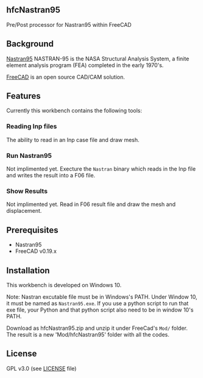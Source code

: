 ## hfcNastran95
Pre/Post processor for Nastran95 within FreeCAD

## Background
[Nastran95](http://github.com/nasa/NASTRAN-95) NASTRAN-95 is the NASA Structural Analysis System, a finite element analysis program (FEA) completed in the early 1970's.

[FreeCAD](https://freecadweb.org) is an open source CAD/CAM solution.

## Features 
Currently this workbench contains the following tools:

###  Reading Inp files 
The ability to read in an Inp case file and draw mesh. 

### Run Nastran95
Not implimented yet.
Execture the `Nastran` binary which reads in the Inp file and writes the result into a F06 file.

### Show Results
Not implimented yet.
Read in F06 result file and draw the mesh and displacement.

## Prerequisites

* Nastran95
* FreeCAD v0.19.x

## Installation
This workbench is developed on Windows 10.  

Note: Nastran excutable file must be in Windows's PATH. Under Window 10, it must be named as `Nastran95.exe`. If you use a python script to run that exe file, your Python and that python script also need to be in window 10's
PATH.

Download as hfcNastran95.zip and unzip it under FreeCad's `Mod/` folder. The result is a new 'Mod/hfcNastran95' folder with all the codes.

## License
GPL v3.0 (see [LICENSE](LICENCE) file)
